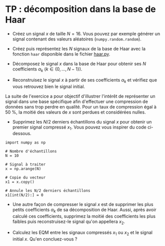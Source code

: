 # TP : décomposition dans la base de Haar

* Créez un signal $x$ de taille $N=16$.
  Vous pouvez par exemple générer un signal contenant des valeurs aléatoires (`numpy.random.random`).

* Créez puis représentez les $N$ signaux de la base de Haar avec la fonction `haar`
  disponible dans le fichier <a href="../_static/haar.py">haar.py</a>.

* Décomposez le signal $x$ dans la base de Haar pour obtenir ses $N$ coefficients $\alpha_k$ ($k\in\{0,\dots,N-1\}$).

* Reconstruisez le signal $x$ à partir de ses coefficients $\alpha_k$ et vérifiez que vous retrouvez bien le signal initial.

La suite de l'exercice a pour objectif d'illustrer l'intérêt de représenter un signal dans une base spécifique afin d'effectuer une compression de données sans trop perdre en qualité.
Pour un taux de compression égal à 50 %, la moitié des valeurs de $x$ sont perdues et considérées nulles.

* Supprimez les $N/2$ derniers échantillons du signal $x$ pour obtenir un premier signal compressé $x_1$.
  Vous pouvez vous inspirer du code ci-dessous.
  
```
import numpy as np

# Nombre d'échantillons
N = 10

# Signal à traiter
x = np.arange(N)

# Copie du vecteur
x1 = x.copy()

# Annule les N/2 derniers échantillons
x1[int(N/2):] = 0
```
  
* Une autre façon de compresser le signal $x$ est de supprimer les plus petits coefficients $\alpha_k$ de sa décomposition de Haar.
  Aussi, après avoir calculé ces coefficients, supprimez la moitié des coefficients les plus faibles puis reconstruisez-le signal qu'on appellera $x_2$.

* Calculez les EQM entre les signaux compressés $x_1$ ou $x_2$ et le signal initial $x$.
  Qu'en concluez-vous ?